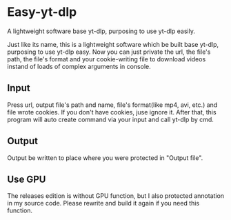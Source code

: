 # Easy-yt-dlp
A lightweight software base yt-dlp, purposing to use yt-dlp easily.

Just like its name, this is a lightweight software which be built base yt-dlp, purposing to use yt-dlp easy. 
Now you can just private the url, the file's path, the file's format and your cookie-writing file to download videos instand of loads of complex arguments in console.

## Input
Press url, output file's path and name, file's format(like mp4, avi, etc.) and file wrote cookies. If you don't have cookies, juse ignore it. After that, this program will auto create command via your input and call yt-dlp by cmd.

## Output
Output be written to place where you were protected in "Output file".

## Use GPU
The releases edition is without GPU function, but I also protected annotation in my source code. Please rewrite and build it again if you need this function.
